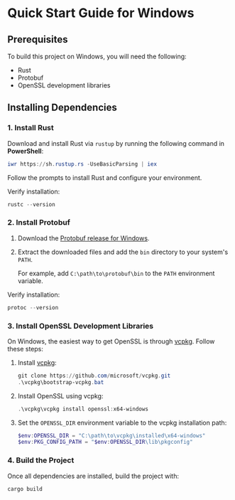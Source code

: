 # Quick Start Guide for Windows

## Prerequisites

To build this project on Windows, you will need the following:

- Rust
- Protobuf
- OpenSSL development libraries

## Installing Dependencies

### 1. Install Rust

Download and install Rust via `rustup` by running the following command in **PowerShell**:

```powershell
iwr https://sh.rustup.rs -UseBasicParsing | iex
```

Follow the prompts to install Rust and configure your environment.

Verify installation:

```powershell
rustc --version
```

### 2. Install Protobuf

1. Download the [Protobuf release for Windows](https://github.com/protocolbuffers/protobuf/releases).
2. Extract the downloaded files and add the `bin` directory to your system's `PATH`.
   
   For example, add `C:\path\to\protobuf\bin` to the `PATH` environment variable.

Verify installation:

```powershell
protoc --version
```

### 3. Install OpenSSL Development Libraries

On Windows, the easiest way to get OpenSSL is through [vcpkg](https://github.com/microsoft/vcpkg). Follow these steps:

1. Install [vcpkg](https://github.com/microsoft/vcpkg):
   ```powershell
   git clone https://github.com/microsoft/vcpkg.git
   .\vcpkg\bootstrap-vcpkg.bat
   ```

2. Install OpenSSL using vcpkg:
   ```powershell
   .\vcpkg\vcpkg install openssl:x64-windows
   ```

3. Set the `OPENSSL_DIR` environment variable to the vcpkg installation path:
   ```powershell
   $env:OPENSSL_DIR = "C:\path\to\vcpkg\installed\x64-windows"
   $env:PKG_CONFIG_PATH = "$env:OPENSSL_DIR\lib\pkgconfig"
   ```

### 4. Build the Project

Once all dependencies are installed, build the project with:

```powershell
cargo build
```